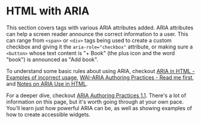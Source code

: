# HTML with ARIA

This section covers tags with various ARIA attributes added. ARIA attributes can help a screen reader announce the correct information to a user. This can range from `<span>` or `<div>` tags being used to create a custom checkbox and giving it the `aria-role="checkbox"` attribute, or making sure a `<button>` whose text content is "+ Book" (the plus icon and the word "book") is announced as "Add book".

To understand some basic rules about using ARIA, checkout [ARIA in HTML - Examples of incorrect usage](https://www.w3.org/TR/html-aria/#examples-of-incorrect-usage), [WAI-ARIA Authoring Practices - Read me first](https://www.w3.org/TR/wai-aria-practices/#read_me_first), and [Notes on ARIA Use in HTML](https://www.w3.org/TR/using-aria/#notes2). 

For a deeper dive, checkout [ARIA Authoring Practices 1.1](https://www.w3.org/TR/wai-aria-practices-1.1/). There's a lot of information on this page, but it's worth going through at your own pace. You'll learn just how powerful ARIA can be, as well as showing examples of how to create accessible widgets.
